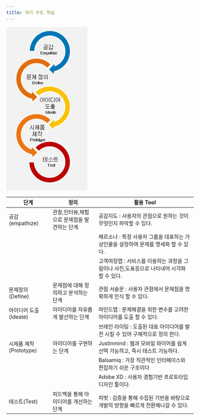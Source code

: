 ```yaml
---
title: 자기 주도 학습
---
```


![image](/Image/Week1_Image.JPG)


| 단계 |정의|               활용 Tool                |
|----|----------------|------------------------------------|
| 공감(empathize) |관찰,인터뷰,체험으로 문제점을 발견하는 단계| 공감지도 : 사용자의 관점으로 원하는 것이 무엇인지 파악할 수 있다.|
|||페르소나 : 특정 사용자 그룹을 대표하는 가상인물을 설정하여 문제를 명세화 할 수 있다.|
|||고객여정맵 : 서비스를 이용하는 과정을 그림이나 사진,도표등으로 나타내어 시각화 할 수 있다.|
| 문제정의(Define) |문제점에 대해 정의하고 분석하는 단계| 관점 서술문 : 사용자 관점에서 문제점을 명확하게 인식 할 수 있다.|
| 아이디어 도출(Ideate) |아이디어를 자유롭게 발산하는 단계| 마인드맵 : 문제해결을 위한 변수를 고려한 아이디어를 도출 할 수 있다.|
|||브레인 라이팅 : 도출된 대표 아이디어를 발전 시킬 수 있어 구체적으로 정의 한다.|
| 시제품 제작(Prototype) |아이디어를 구현하는 단계| Justinmind : 웹과 모바일 와이어를 쉽게 선택 가능하고, 즉시 테스트 가능하다.|
|||Balsamiq :  가장 직관적인 인터페이스와 편집하기 쉬운 구조이다|
|||Adobe XD : 사용자 경험기반 프로토타입 디자인 툴이다.|
| 테스트(Test) |피드백을 통해 아이디어를 개선하는 단계 |피벗 : 검증을 통해 수집된 기반을 바탕으로 개발의 방향을 빠르게 전환해나갈 수 있다.|

